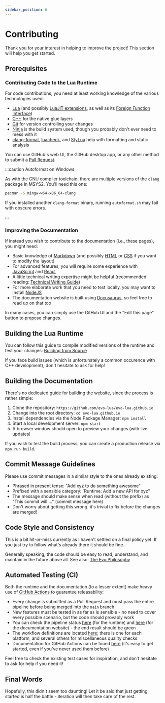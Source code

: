 ```yaml
---
sidebar_position: 6
---
```


# Contributing

Thank you for your interest in helping to improve the project! This section will help you get started.

## Prerequisites

### Contributing Code to the Lua Runtime

For code contributions, you need at least working knowledge of the various technologies used:

- [Lua](https://www.lua.org/pil/) (and possibly [LuaJIT extensions](https://luajit.org/extensions.html), as well as its [Foreign Function Interface](https://luajit.org/ext_ffi_api.html))
- [C++](https://www.learncpp.com/) for the native glue layers
- [Git](https://git-scm.com/book/en/v2/) for version controlling your changes
- [Ninja](https://ninja-build.org/) is the build system used, though you probably don't ever need to mess with it
- [clang-format](https://clang.llvm.org/docs/ClangFormat.html), [luacheck](https://github.com/lunarmodules/luacheck), and [StyLua](https://github.com/JohnnyMorganz/StyLua) help with formatting and static analysis

You can use GitHub's web UI, the GitHub desktop app, or any other method to submit a [Pull Request](https://docs.github.com/en/pull-requests).

:::caution Autoformat on Windows

As with the GNU compiler toolchain, there are multiple versions of the `clang` package in MSYS2. You'll need this one:

```sh
pacman -S mingw-w64-x86_64-clang
```

If you installed another `clang-format` binary, running `autoformat.sh` may fail with obscure errors.

:::

### Improving the Documentation

If instead you wish to contribute to the documentation (i.e., these pages), you might need:

- Basic knowledge of [Markdown](https://www.markdownguide.org/) (and possibly [HTML](https://developer.mozilla.org/en-US/docs/Learn/Getting_started_with_the_web/HTML_basics) or [CSS](https://developer.mozilla.org/en-US/docs/Learn/Getting_started_with_the_web/CSS_basics) if you want to modify the layout)
- For advanced features, you will require some experience with [JavaScript](https://developer.mozilla.org/en-US/docs/Learn/Getting_started_with_the_web/JavaScript_basics) and [React](https://react.dev/)
- A little technical writing expertise might be helpful (recommended reading: [Technical Writing Guide](https://developers.google.com/tech-writing))
- For more elaborate work that you need to test locally, you may want to install [NodeJS](https://nodejs.org/en)
- The documentation website is built using [Docusaurus](https://docusaurus.io/), so feel free to read up on that too

In many cases, you can simply use the GitHub UI and the "Edit this page" button to propose changes.

## Building the Lua Runtime

You can follow this guide to compile modified versions of the runtime and test your changes: [Building from Source](/docs/how-to-guides/building-from-source)

If you face build issues (which is unfortunately a common occurence with C++ development), don't hesitate to ask for help!

## Building the Documentation

There's no dedicated guide for building the website, since the process is rather simple:

1. Clone the repository: `https://github.com/evo-lua/evo-lua.github.io`
1. Change into the root directory: `cd evo-lua.github.io`
1. Install dependencies via the Node Package Manager: `npm install`
1. Start a local development server: `npm start`
1. A browser window should open to preview your changes (with live updates)

If you wish to test the build process, you can create a production release via `npm run build`.

## Commit Message Guidelines

Please use commit messages in a similar style to the ones already existing:

- Phrased in present tense: "Add xyz to do something awesome"
- Prefixed with a sensible category: `Runtime: Add a new API for xyz"
- The message should make sense when read (without the prefix) as "This commit will ..." (commit message here)
- Don't worry about getting this wrong, it's trivial to fix before the changes are merged!

## Code Style and Consistency

This is a bit hit-or-miss currently as I haven't settled on a final policy yet. If you just try to follow what's already there it should be fine.

Generally speaking, the code should be easy to read, understand, and maintain in the future above all. See also: [The Evo Philosophy](/docs/background-information/the-evo-philosophy)

## Automated Testing (CI)

Both the runtime and the documentation (to a lesser extent) make heavy use of [GitHub Actions](https://github.com/features/actions) to guarantee releasability:

- Every change is submitted as a Pull Request and must pass the entire pipeline before being merged into the `main` branch
- New features must be tested in as far as is sensible - no need to cover every possible scenario, but the code should provably work
- You can check the pipeline status [here](https://github.com/evo-lua/evo-runtime/actions) (for the runtime) and [here](https://github.com/evo-lua/evo-lua.github.io/actions) (for the documentation website) - the end result should be green
- The workflow definitions are located [here](https://github.com/evo-lua/evo-runtime/tree/main/.github/workflows); there is one for each platform, and several others for miscellaneous quality checks
- Documentation for GitHub Actions can be found [here](https://docs.github.com/en/actions) (it's easy to get started, even if you've never used them before)

Feel free to check the existing test cases for inspiration, and don't hesitate to ask for help if you need it!

## Final Words

Hopefully, this didn't seem too daunting! Let it be said that just getting started is half the battle - iteration will then take care of the rest.
